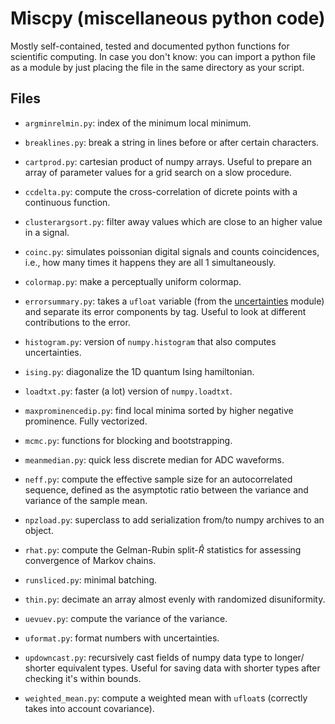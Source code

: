 # Miscpy (miscellaneous python code)

Mostly self-contained, tested and documented python functions for scientific
computing. In case you don't know: you can import a python file as a module by
just placing the file in the same directory as your script.

## Files

  * `argminrelmin.py`: index of the minimum local minimum.
  
  * `breaklines.py`: break a string in lines before or after certain characters.
  
  * `cartprod.py`: cartesian product of numpy arrays. Useful to prepare an
    array of parameter values for a grid search on a slow procedure.
  
  * `ccdelta.py`: compute the cross-correlation of dicrete points with a
    continuous function.
    
  * `clusterargsort.py`: filter away values which are close to an higher value
    in a signal.

  * `coinc.py`: simulates poissonian digital signals and counts coincidences,
    i.e., how many times it happens they are all 1 simultaneously.
    
  * `colormap.py`: make a perceptually uniform colormap.
  
  * `errorsummary.py`: takes a `ufloat` variable (from the
    [uncertainties](https://github.com/lebigot/uncertainties) module) and
    separate its error components by tag. Useful to look at different
    contributions to the error.
  
  * `histogram.py`: version of `numpy.histogram` that also computes
    uncertainties.
    
  * `ising.py`: diagonalize the 1D quantum Ising hamiltonian.
  
  * `loadtxt.py`: faster (a lot) version of `numpy.loadtxt`.
  
  * `maxprominencedip.py`: find local minima sorted by higher negative
    prominence. Fully vectorized.
  
  * `mcmc.py`: functions for blocking and bootstrapping.
  
  * `meanmedian.py`: quick less discrete median for ADC waveforms.
  
  * `neff.py`: compute the effective sample size for an autocorrelated
    sequence, defined as the asymptotic ratio between the variance and variance
    of the sample mean.
    
  * `npzload.py`: superclass to add serialization from/to numpy archives to
    an object.
  
  * `rhat.py`: compute the Gelman-Rubin split-$\hat R$ statistics for assessing
    convergence of Markov chains.

  * `runsliced.py`: minimal batching.
  
  * `thin.py`: decimate an array almost evenly with randomized disuniformity.
  
  * `uevuev.py`: compute the variance of the variance.
  
  * `uformat.py`: format numbers with uncertainties.
  
  * `updowncast.py`: recursively cast fields of numpy data type to longer/
    shorter equivalent types. Useful for saving data with shorter types after
    checking it's within bounds.
  
  * `weighted_mean.py`: compute a weighted mean with `ufloat`s (correctly takes
    into account covariance).
